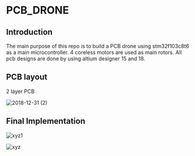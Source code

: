 # PCB_DRONE

## Introduction

 The main purpose of this repo is to build a PCB drone using stm32f103c8t6 as a main microcontroller. 
 4 coreless motors are used as main rotors. All pcb designs are done by using altium designer 15 and 18. 
 
 ## PCB layout
 
 2 layer PCB
 
![2018-12-31 (2)](https://user-images.githubusercontent.com/37435024/100572545-bc2a4900-32fb-11eb-9300-354ae82360bc.png)

## Final Implementation

![xyz1](https://user-images.githubusercontent.com/37435024/100574453-162d0d80-3300-11eb-870d-ea625b491942.jpg)

![xyz](https://user-images.githubusercontent.com/37435024/100574191-753e5280-32ff-11eb-81cf-46ac0eda9d96.jpg)



